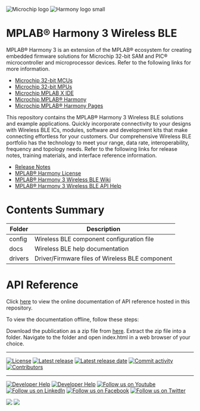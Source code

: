 ﻿![Microchip logo](https://raw.githubusercontent.com/wiki/Microchip-MPLAB-Harmony/Microchip-MPLAB-Harmony.github.io/images/microchip_logo.png)
![Harmony logo small](https://raw.githubusercontent.com/wiki/Microchip-MPLAB-Harmony/Microchip-MPLAB-Harmony.github.io/images/microchip_mplab_harmony_logo_small.png)

# MPLAB® Harmony 3 Wireless BLE

MPLAB® Harmony 3 is an extension of the MPLAB® ecosystem for creating embedded firmware solutions for Microchip 32-bit SAM and PIC® microcontroller and microprocessor devices.  Refer to the following links for more information.

- [Microchip 32-bit MCUs](https://www.microchip.com/design-centers/32-bit)
- [Microchip 32-bit MPUs](https://www.microchip.com/design-centers/32-bit-mpus)
- [Microchip MPLAB X IDE](https://www.microchip.com/mplab/mplab-x-ide)
- [Microchip MPLAB® Harmony](https://www.microchip.com/mplab/mplab-harmony)
- [Microchip MPLAB® Harmony Pages](https://microchip-mplab-harmony.github.io/)

This repository contains the MPLAB® Harmony 3 Wireless BLE solutions and example applications. Quickly incorporate connectivity to your designs with Wireless BLE ICs, modules, software and development kits that make connecting effortless for your customers. Our comprehensive Wireless BLE portfolio has the technology to meet your range, data rate, interoperability, frequency and topology needs. Refer to the following links for release notes, training materials, and interface reference information.

- [Release Notes](release_notes.md)
- [MPLAB® Harmony License](mplab_harmony_license.md)
- [MPLAB® Harmony 3 Wireless BLE Wiki](https://github.com/Microchip-MPLAB-Harmony/wireless_ble/wiki)
- [MPLAB® Harmony 3 Wireless BLE API Help](https://microchip-mplab-harmony.github.io/wireless_ble)

# Contents Summary

| Folder     | Description                                                                          |
| ---        | ---                                                                                  |
| config     | Wireless BLE component configuration file                 |
| docs       | Wireless BLE help documentation                           |
| drivers    | Driver/Firmware files of Wireless BLE component           |


# API Reference
Click [here](https://onlinedocs.microchip.com/v2/keyword-lookup?keyword=WIRELESS_BLE_SW&redirect=true) to view the online documentation of API reference hosted in this repository.

To view the documentation offline, follow these steps:

Download the publication as a zip file from [here](https://onlinedocs.microchip.com/download/GUID-C5EAF60E-9124-427C-A0F1-F2DBE662EA92?type=webhelp).
Extract the zip file into a folder.
Navigate to the folder and open index.html in a web browser of your choice.
____

[![License](https://img.shields.io/badge/license-Harmony%20license-orange.svg)](https://github.com/Microchip-MPLAB-Harmony/wireless_ble/blob/master/mplab_harmony_license.md)
[![Latest release](https://img.shields.io/github/release/Microchip-MPLAB-Harmony/wireless_ble.svg)](https://github.com/Microchip-MPLAB-Harmony/wireless_ble/releases/latest)
[![Latest release date](https://img.shields.io/github/release-date/Microchip-MPLAB-Harmony/wireless_ble.svg)](https://github.com/Microchip-MPLAB-Harmony/wireless_ble/releases/latest)
[![Commit activity](https://img.shields.io/github/commit-activity/y/Microchip-MPLAB-Harmony/wireless_ble.svg)](https://github.com/Microchip-MPLAB-Harmony/wireless_ble/graphs/commit-activity)
[![Contributors](https://img.shields.io/github/contributors-anon/Microchip-MPLAB-Harmony/wireless_ble.svg)]()

____
[![Developer Help](https://img.shields.io/badge/Youtube-Developer%20Help-red.svg)](https://www.youtube.com/MicrochipDeveloperHelp)
[![Developer Help](https://img.shields.io/badge/XWiki-Developer%20Help-torquiose.svg)](https://developerhelp.microchip.com/xwiki/bin/view/software-tools/harmony/)
[![Follow us on Youtube](https://img.shields.io/badge/Youtube-Follow%20us%20on%20Youtube-red.svg)](https://www.youtube.com/user/MicrochipTechnology)
[![Follow us on LinkedIn](https://img.shields.io/badge/LinkedIn-Follow%20us%20on%20LinkedIn-blue.svg)](https://www.linkedin.com/company/microchip-technology)
[![Follow us on Facebook](https://img.shields.io/badge/Facebook-Follow%20us%20on%20Facebook-blue.svg)](https://www.facebook.com/microchiptechnology/)
[![Follow us on Twitter](https://img.shields.io/twitter/follow/MicrochipTech.svg?style=social)](https://twitter.com/MicrochipTech)

[![](https://img.shields.io/github/stars/Microchip-MPLAB-Harmony/wireless_ble.svg?style=social)]()
[![](https://img.shields.io/github/watchers/Microchip-MPLAB-Harmony/wireless_ble.svg?style=social)]()



